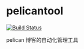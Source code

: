 # pelicantool
[![Build Status](https://travis-ci.org/xiaojieluo/pelicantool.svg?branch=master)](https://travis-ci.org/xiaojieluo/pelicantool)

pelican 博客的自动化管理工具
